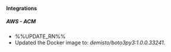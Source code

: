 
#### Integrations
##### AWS - ACM
- %%UPDATE_RN%%
- Updated the Docker image to: *demisto/boto3py3:1.0.0.33241*.
